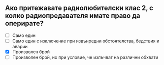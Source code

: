 ## Ако притежавате радиолюбителски клас 2, с колко радиопредавателя имате право да оперирате?

<!-- Верният отговор е отбелязан с [X] -->

- [ ] Само един
- [ ] Само един с изключение при извънредни обстоятелства, бедствия и аварии
- [X] Произволен брой
- [ ] Произволен брой, но при условие, че излъчват на различни обхвати
